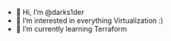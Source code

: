- 👋 Hi, I’m @darks1der
- 👀 I’m interested in everything Virtualization :)
- 🌱 I’m currently learning Terraform

<!---
darks1der/darks1der is a ✨ special ✨ repository because its `README.md` (this file) appears on your GitHub profile.
You can click the Preview link to take a look at your changes.
--->
